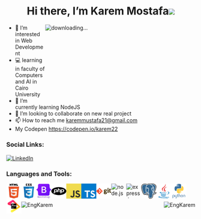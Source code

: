 <h1 align="center">Hi there, I’m Karem Mostafa<img src="https://media.giphy.com/media/hvRJCLFzcasrR4ia7z/giphy.gif" width="40px"></h1>
<img align="right" alt=" downloading..." src="https://i.pinimg.com/originals/3c/84/cd/3c84cdb1e180a46031edaed16e042beb.gif" width="400" height="200" />

- 👀 I’m interested in Web Development
- 💻 learning in faculty of Computers and AI in Cairo University
- 🌱 I’m currently learning NodeJS
- 💞️ I’m looking to collaborate on new real project
- 📫 How to reach me karemmustafa21@gmail.com
- My Codepen https://codepen.io/karem22


### Social Links:
<a href="https://www.linkedin.com/in/karem-mostafa-044339242/"><img align="center" src="https://raw.githubusercontent.com/rahuldkjain/github-profile-readme-generator/master/src/images/icons/Social/linked-in-alt.svg" alt="LinkedIn" height="30" width="40" style="max-width: 100%;"></a>

<!---
EngKarem/EngKarem is a ✨ special ✨ repository because its `README.md` (this file) appears on your GitHub profile.
You can click the Preview link to take a look at your changes.
--->

### Languages and Tools:
<img align="left" alt="Html 5" width="40px" height="40px" src="https://github.com/devicons/devicon/blob/master/icons/html5/html5-original-wordmark.svg" />
<img align="left" alt="Css 3" width="40px" height="40px" src="https://github.com/devicons/devicon/blob/master/icons/css3/css3-original-wordmark.svg" />
<img align="left" alt="bootstrap" width="40px" height="40px" src="https://github.com/devicons/devicon/blob/master/icons/bootstrap/bootstrap-original-wordmark.svg" />
<img align="left" alt="php" width="40px" height="40px" src="https://github.com/devicons/devicon/blob/master/icons/php/php-plain.svg" />
<img align="left" alt="JavaScript" width="40px" height="40px" src="https://raw.githubusercontent.com/github/explore/80688e429a7d4ef2fca1e82350fe8e3517d3494d/topics/javascript/javascript.png" />

<img align="left" alt="JavaScript" width="40px" height="40px" src="https://raw.githubusercontent.com/github/explore/80688e429a7d4ef2fca1e82350fe8e3517d3494d/topics/typescript/typescript.png" />
<!-- <img align="left" alt="laravel" width="40px" height="40px" src="https://github.com/devicons/devicon/blob/master/icons/laravel/laravel-plain-wordmark.svg" /> -->

<img align="left" alt="Git" width="40px" height="40px" src="https://raw.githubusercontent.com/github/explore/80688e429a7d4ef2fca1e82350fe8e3517d3494d/topics/git/git.png" />
<!-- <img align="left" alt="GitHub" width="40px" height="40px" src="https://raw.githubusercontent.com/github/explore/78df643247d429f6cc873026c0622819ad797942/topics/github/github.png" /> -->
<!-- <img align="left" alt="Terminal" width="40px" height="40px" src="https://raw.githubusercontent.com/github/explore/80688e429a7d4ef2fca1e82350fe8e3517d3494d/topics/terminal/terminal.png" /> -->

<!-- <img align="left" alt="cplusplus" width="40px" height="40px" src="https://github.com/devicons/devicon/blob/master/icons/cplusplus/cplusplus-original.svg" /> -->
<img align="left" src="https://camo.githubusercontent.com/288cace72126df58aaeaa75627898785885858d54b03cb15ea3353a515642204/68747470733a2f2f7777772e766563746f726c6f676f2e7a6f6e652f6c6f676f732f6e6f64656a732f6e6f64656a732d69636f6e2e737667" alt="node.js" width="40" height="40" data-canonical-src="https://www.vectorlogo.zone/logos/nodejs/nodejs-icon.svg">

<img align="left" src="https://camo.githubusercontent.com/414133f161b78f61a2452120d5f81ea7ef13a6fcf0ac359382e1e012de4e874c/68747470733a2f2f7777772e766563746f726c6f676f2e7a6f6e652f6c6f676f732f657870726573736a732f657870726573736a732d69636f6e2e737667" alt="express.js" width="40" height="40" data-canonical-src="https://www.vectorlogo.zone/logos/expressjs/expressjs-icon.svg">

<img align="left" alt="PostgreSQL" width="40px" height="40px" src="https://raw.githubusercontent.com/github/explore/80688e429a7d4ef2fca1e82350fe8e3517d3494d/topics/postgresql/postgresql.png" />

<img align="left" src="https://raw.githubusercontent.com/devicons/devicon/master/icons/java/java-original.svg" alt="java" width="40" height="40">

<img align="left" alt="python" width="40px" height="40px" src="https://github.com/devicons/devicon/blob/master/icons/python/python-original-wordmark.svg" />

<!-- <img align="left" alt="Visual Studio Code" width="40px" height="40px" src="https://raw.githubusercontent.com/github/explore/80688e429a7d4ef2fca1e82350fe8e3517d3494d/topics/visual-studio-code/visual-studio-code.png" /> -->

<img align="left" alt="jetbrains" width="40px" height="40px" src="https://github.com/devicons/devicon/blob/master/icons/jetbrains/jetbrains-original.svg" />

<br><br>
<p><img align="left" src="https://github-readme-stats.vercel.app/api/top-langs?username=EngKarem&show_icons=true&locale=en&layout=compact" alt="EngKarem" /></p>

<p>&nbsp;<img align="right" src="https://github-readme-stats.vercel.app/api?username=EngKarem&show_icons=true&locale=en" alt="EngKarem" /></p>
